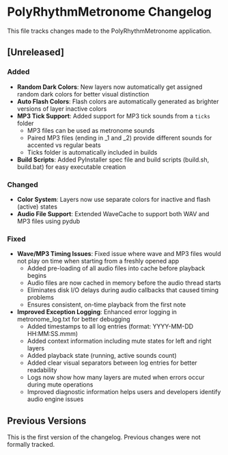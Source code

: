 # PolyRhythmMetronome Changelog

This file tracks changes made to the PolyRhythmMetronome application.

## [Unreleased]

### Added
- **Random Dark Colors**: New layers now automatically get assigned random dark colors for better visual distinction
- **Auto Flash Colors**: Flash colors are automatically generated as brighter versions of layer inactive colors
- **MP3 Tick Support**: Added support for MP3 tick sounds from a `ticks` folder
  - MP3 files can be used as metronome sounds
  - Paired MP3 files (ending in _1 and _2) provide different sounds for accented vs regular beats
  - Ticks folder is automatically included in builds
- **Build Scripts**: Added PyInstaller spec file and build scripts (build.sh, build.bat) for easy executable creation

### Changed
- **Color System**: Layers now use separate colors for inactive and flash (active) states
- **Audio File Support**: Extended WaveCache to support both WAV and MP3 files using pydub

### Fixed
- **Wave/MP3 Timing Issues**: Fixed issue where wave and MP3 files would not play on time when starting from a freshly opened app
  - Added pre-loading of all audio files into cache before playback begins
  - Audio files are now cached in memory before the audio thread starts
  - Eliminates disk I/O delays during audio callbacks that caused timing problems
  - Ensures consistent, on-time playback from the first note
- **Improved Exception Logging**: Enhanced error logging in metronome_log.txt for better debugging
  - Added timestamps to all log entries (format: YYYY-MM-DD HH:MM:SS.mmm)
  - Added context information including mute states for left and right layers
  - Added playback state (running, active sounds count)
  - Added clear visual separators between log entries for better readability
  - Logs now show how many layers are muted when errors occur during mute operations
  - Improved diagnostic information helps users and developers identify audio engine issues

## Previous Versions

This is the first version of the changelog. Previous changes were not formally tracked.
